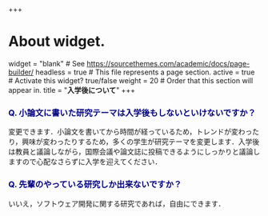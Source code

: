 +++
# About widget.
widget = "blank"  # See https://sourcethemes.com/academic/docs/page-builder/
headless = true  # This file represents a page section.
active = true  # Activate this widget? true/false
weight = 20  # Order that this section will appear in.
title = "**入学後について**"
+++




### <span style="color:navy">Q. 小論文に書いた研究テーマは入学後もしないといけないですか？</span>
変更できます．小論文を書いてから時間が経っているため，トレンドが変わったり，興味が変わったりするため，多くの学生が研究テーマを変更します．入学後は教員と議論しながら，国際会議や論文誌に投稿できるようにしっかりと議論しますので心配なさらずに入学を迎えてください．


### <span style="color:navy">Q. 先輩のやっている研究しか出来ないですか？</span>
いいえ，ソフトウェア開発に関する研究であれば，自由にできます．





